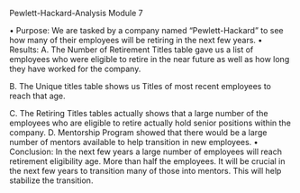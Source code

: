 Pewlett-Hackard-Analysis
Module 7

•	Purpose: We are tasked by a company named “Pewlett-Hackard” to see how many of their employees will be retiring in the next few years. 
•	Results: 
  A. The Number of Retirement Titles table gave us a list of employees who were eligible to retire in the near future as well as how long they have worked for the    company.

  B. The Unique titles table shows us Titles of most recent employees to reach that age. 

  C. The Retiring Titles tables actually shows that a large number of the employees  who are eligible to retire actually hold senior positions within the company.
  D. Mentorship Program showed that there would be a large number of mentors available to help transition in new employees. 
•	Conclusion: In the next few years a large number of employees will reach retirement eligibility age. More than half the employees. It will be crucial in the next few years to transition many of those into mentors. This will help stabilize the transition. 

